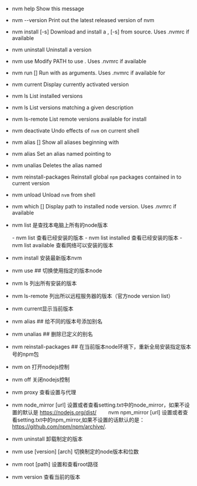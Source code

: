+ nvm help                              Show this message

+ nvm --version                         Print out the latest released version of nvm

+ nvm install [-s] <version>            Download and install a <version>, [-s] from source. Uses .nvmrc if available

+ nvm uninstall <version>               Uninstall a version

+ nvm use <version>                     Modify PATH to use <version>. Uses .nvmrc if available

+ nvm run <version> [<args>]            Run <version> with <args> as arguments. Uses .nvmrc if available for <version>

+ nvm current                           Display currently activated version

+ nvm ls                                List installed versions

+ nvm ls <version>                      List versions matching a given description

+ nvm ls-remote                         List remote versions available for install

+ nvm deactivate                        Undo effects of `nvm` on current shell

+ nvm alias [<pattern>]                 Show all aliases beginning with <pattern>

+ nvm alias <name> <version>            Set an alias named <name> pointing to <version>

+ nvm unalias <name>                    Deletes the alias named <name>

+ nvm reinstall-packages <version>      Reinstall global `npm` packages contained in <version> to current version

+ nvm unload                            Unload `nvm` from shell

+ nvm which [<version>]                 Display path to installed node version. Uses .nvmrc if available

+ nvm list 是查找本电脑上所有的node版本

  \- nvm list 查看已经安装的版本
\- nvm list installed 查看已经安装的版本
  \- nvm list available 查看网络可以安装的版本
  
+ nvm install 安装最新版本nvm

+ nvm use <version> ## 切换使用指定的版本node

+ nvm ls 列出所有安装的版本

+ nvm ls-remote  列出所以远程服务器的版本（官方node version list）

+ nvm current显示当前版本

+ nvm alias <name> <version> ## 给不同的版本号添加别名

+ nvm unalias <name> ## 删除已定义的别名

+ nvm reinstall-packages <version> ## 在当前版本node环境下，重新全局安装指定版本号的npm包

+ nvm on 打开nodejs控制

+ nvm off 关闭nodejs控制

+ nvm proxy 查看设置与代理

+ nvm node_mirror [url] 设置或者查看setting.txt中的node_mirror，如果不设置的默认是 https://nodejs.org/dist/
　　nvm npm_mirror [url] 设置或者查看setting.txt中的npm_mirror,如果不设置的话默认的是： https://github.com/npm/npm/archive/.
  
+ nvm uninstall <version> 卸载制定的版本

+ nvm use [version] [arch] 切换制定的node版本和位数

+ nvm root [path] 设置和查看root路径

+ nvm version 查看当前的版本